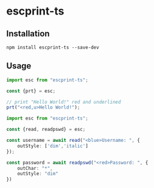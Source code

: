 # escprint-ts

## Installation
`npm install escprint-ts --save-dev`

## Usage
```typescript
import esc from "escprint-ts";

const {prt} = esc;

// print "Hello World!" red and underlined
prt("<red,u>Hello World!");
```

```typescript
import esc from "escprint-ts";

const {read, readpswd} = esc;

const username = await read("<blue>Username: ", {
    outStyle: ['dim','italic']
});

const password = await readpswd("<red>Password: ", {
    outChar: "*",
    outStyle: "dim"
})
```
